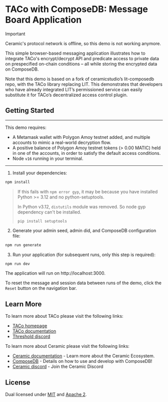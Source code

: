 # TACo with ComposeDB: Message Board Application

> [!IMPORTANT]
> Ceramic's protocol network is offline, so this demo is not working anymore.

This simple browser-based messaging application illustrates how to integrate TACo's encrypt/decrypt API and predicate access to private data on prespecified on-chain conditions – all while storing the encrypted data on ComposeDB.

Note that this demo is based on a fork of ceramicstudio’s lit-composedb repo, with the TACo library replacing LIT. This demonstrates that developers who have already integrated LIT’s permissioned service can easily substitute it for TACo’s decentralized access control plugin.

## Getting Started

---

This demo requires:
* A Metamask wallet with Polygon Amoy testnet added, and multiple accounts to mimic a real-world decryption flow.
* A positive balance of Polygon Amoy testnet tokens (> 0.00 MATIC) held in one of the accounts, in order to satisfy the default access conditions.
* Node `v16` running in your terminal.
---

1. Install your dependencies:

```bash
npm install
```

> If this fails with `npm error gyp`, it may be because you have installed Python >= 3.12 and no python-setuptools.
>
> In Python v3.12, `distutils` module was removed. So node gyp dependency can't be installed.
> ```
> pip install setuptools
> ```

2. Generate your admin seed, admin did, and ComposeDB configuration file:

```bash
npm run generate
```

3. Run your application (for subsequent runs, only this step is required):

```bash
npm run dev
```

The application will run on http://localhost:3000.

To reset the message and session data between runs of the demo, click the `Reset` button on the navigation bar.

## Learn More

To learn more about TACo please visit the following links:
- [TACo homepage](https://threshold.network/build/taco/)
- [TACo documentation](https://docs.taco.build/)
- [Threshold discord](https://discord.gg/threshold)

To learn more about Ceramic please visit the following links:

- [Ceramic documentation](https://developers.ceramic.network/learn/welcome/) - Learn more about the Ceramic Ecosystem.
- [ComposeDB](https://composedb.js.org/) - Details on how to use and develop with ComposeDB!
- [Ceramic discord](https://discord.com/invite/ceramic) - Join the Ceramic Discord

## License

Dual licensed under [MIT](LICENSE-MIT) and [Apache 2](LICENSE-APACHE).
